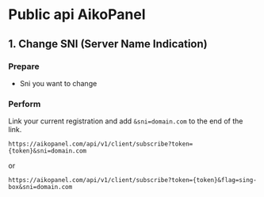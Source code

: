 # Public api AikoPanel

## 1. Change SNI (Server Name Indication)

### Prepare

- Sni you want to change

### Perform

Link your current registration and add `&sni=domain.com` to the end of the link.

```
https://aikopanel.com/api/v1/client/subscribe?token={token}&sni=domain.com
```

or

```
https://aikopanel.com/api/v1/client/subscribe?token={token}&flag=sing-box&sni=domain.com
```